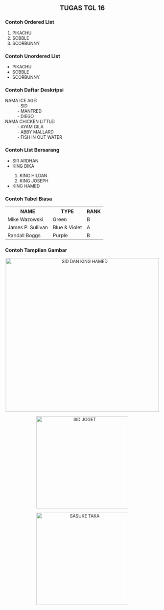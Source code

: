 <!DOCTYPE html>
<html>
   <body>
<h2 align="center">TUGAS TGL 16</h2>
<h3>Contoh Ordered List</h3>
<ol>
  <li>PIKACHU</li>
  <li>SOBBLE</li>
  <li>SCORBUNNY</li>
</ol>  

<h3>Contoh Unordered List</h3>
<ul>
  <li>PIKACHU</li>
  <li>SOBBLE</li>
  <li>SCORBUNNY</li>
</ul>  

<h3>Contoh Daftar Deskripsi</h3>
<dl>
    <dt>NAMA ICE AGE:</dt>
        <dd>- SID</dd>
        <dd>- MANFRED</dd>
        <dd>- DIEGO</dd>
    <dt>NAMA CHICKEN LITTLE:</dt>
        <dd>- AYAM GILA</dd>
        <dd>- ABBY MALLARD</dd>
        <dd>- FISH IN OUT WATER</dd>
</dl>

<h3>Contoh List Bersarang</h3>
<ul>
    <li>SIR ARDHAN</li>
    <li>KING DIKA</li>
    <ol type="1">
        <li>KING HILDAN</li>
        <li>KING JOSEPH</li>
    </ol>
<li>KING HAMED</li>
</ul>

<h3>Contoh Tabel Biasa</h3>
<table style="width:100%">
    <tr>
      <th>NAME</th>
      <th>TYPE</th>
      <th>RANK</th>
    </tr>
    <tr>
      <td>Mike Wazowski</td>
      <td>Green</td>
      <td>B</td>
    </tr>
    <tr>
      <td>James P. Sullivan</td>
      <td>Blue & Violet</td>
      <td>A</td>
    </tr>
    <tr>
        <td>Randall Boggs</td>
        <td>Purple</td>
        <td>B</td>
    </tr>
  </table>

  <h3>Contoh Tampilan Gambar</h3>
  <p align=center><img src="https://i.ebayimg.com/00/s/MTYwMFgxNjAw/z/QPAAAOSwyjlfVtyS/$_57.JPG?set_id=8800005007" alt="SID DAN KING HAMED" widht="500" height="500"></p>
  <p align=center><img src="https://www.icegif.com/wp-content/uploads/2023/07/icegif-803.gif" alt="SID JOGET" widht="300" height="300"></p>
  <p align=center><img src="https://media1.tenor.com/m/CdMowOhahv8AAAAd/sasuke.gif" alt="SASUKE TAKA" widht="300" height="300"></p>
</body>
</html>
